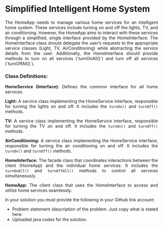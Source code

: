 # Simplified Intelligent Home System

<div align="justify">The HomeApp needs to manage various home services for an intelligent home system. These services include turning on and off the lights, TV, and air conditioning. However, the HomeApp aims to interact with these services through a simplified, single interface provided by the HomeInterface. The HomeInterface class should delegate the user’s requests to the appropriate service classes (Light, TV, AirConditioning) while abstracting the service details from the user. Additionally, the HomeInterface should provide methods to turn on all services (`turnOnAll()`) and turn off all services (`turnOffAll()`).

### **Class Definitions:**

**HomeService (Interface):** Defines the common interface for all home services.

**Light:** A service class implementing the HomeService interface, responsible for turning the lights on and off. It includes the `turnOn()` and `turnOff()` methods.

**TV:** A service class implementing the HomeService interface, responsible for turning the TV on and off. It includes the `turnOn()` and `turnOff()` methods.

**AirConditioning:** A service class implementing the HomeService interface, responsible for turning the air conditioning on and off. It includes the `turnOn()` and `turnOff()` methods.

**HomeInterface:** The facade class that coordinates interactions between the client (HomeApp) and the individual home services. It includes the `turnOnAll()` and `turnOffAll()` methods to control all services simultaneously.

**HomeApp:** The client class that uses the HomeInterface to access and utilize home services seamlessly.

In your solution you must provide the following in your Github link account:

  * Problem statement (description of the problem. Just copy what is stated here.
  * Uploaded java codes for the solution.</div>
